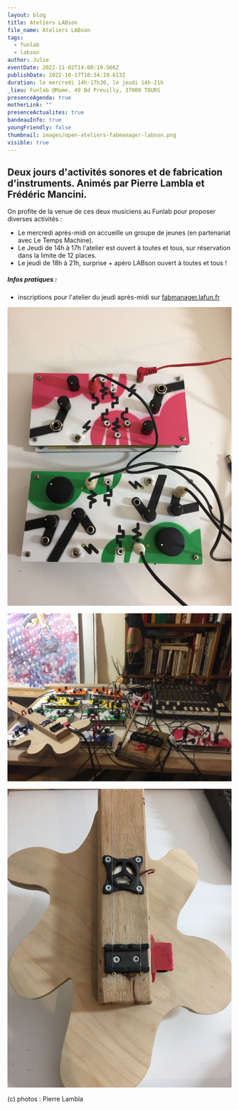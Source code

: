 ```yaml
---
layout: blog
title: Ateliers LABson
file_name: Ateliers LABson
tags:
  - funlab
  - labson
author: Julie
eventDate: 2022-11-02T14:00:19.566Z
publishDate: 2022-10-17T10:34:19.613Z
duration: le mercredi 14h-17h30, le jeudi 14h-21h
_lieu: Funlab @Mame, 49 Bd Preuilly, 37000 TOURS
presenceAgenda: true
motherLink: ""
presenceActualites: true
bandeauInfo: true
youngFriendly: false
thumbnail: images/open-ateliers-fabmanager-labson.png
visible: true
---
```

## Deux jours d'activités sonores et de fabrication d'instruments. Animés par Pierre Lambla et Frédéric Mancini.

On profite de la venue de ces deux musiciens au Funlab pour proposer diverses activités : 

* Le mercredi après-midi on accueille un groupe de jeunes (en partenariat avec Le Temps Machine).
* Le Jeudi de 14h à 17h l'atelier est ouvert à toutes et tous, sur réservation dans la limite de 12 places.
* Le jeudi de 18h à 21h, surprise + apéro LABson ouvert à toutes et tous !

##### Infos pratiques :

* inscriptions pour l'atelier du jeudi après-midi sur [fabmanager.lafun.fr](https://fabmanager.lafun.fr/#!/events/76)

![](images/img_6449.jpg)

![](images/img_6405.jpg)

![](images/img_6452.jpg)

(c) photos : Pierre Lambla